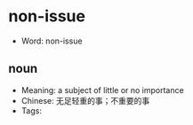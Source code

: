 # non-issue

- Word: non-issue

## noun

- Meaning: a subject of little or no importance
- Chinese: 无足轻重的事；不重要的事
- Tags: 

